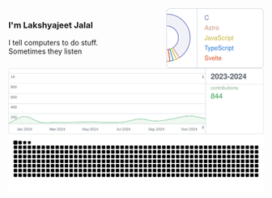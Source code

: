 <picture>
  <source media="(prefers-color-scheme: dark)" srcset="assets/languages-dark.svg">
  <img alt="mglsj's most used languages" src="assets/languages-light.svg" width="192" align="right" />
</picture>

### I'm Lakshyajeet Jalal
I tell computers to do stuff.
<br/>
Sometimes they listen

<picture>
  <source media="(prefers-color-scheme: dark)" srcset="assets/stats-dark.svg">
  <img alt="mglsj's GitHub contributions" src="assets/stats-light.svg" />
</picture>

<picture align="center">
  <source media="(prefers-color-scheme: dark)" srcset="https://raw.githubusercontent.com/mglsj/mglsj/snake/github-snake-dark.svg" />
  <source media="(prefers-color-scheme: light)" srcset="https://raw.githubusercontent.com/mglsj/mglsj/snake/github-snake.svg" />
  <img alt="github-snake" src="https://raw.githubusercontent.com/mglsj/mglsj/snake/github-snake.svg" />
</picture>
